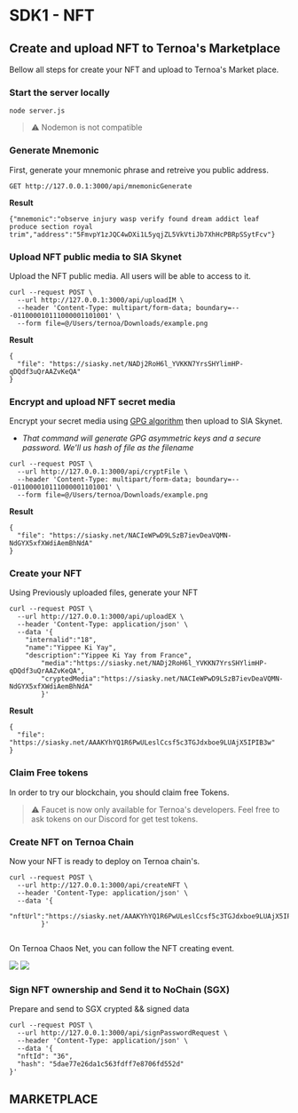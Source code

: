 # SDK1  - NFT
## Create and upload NFT to Ternoa's Marketplace
Bellow all steps for create your NFT and upload to Ternoa's Market place.

### Start the server locally
```
node server.js
```
> ⚠️ Nodemon is not compatible
### Generate Mnemonic
First, generate your mnemonic phrase and retreive you public address. 
```
GET http://127.0.0.1:3000/api/mnemonicGenerate
```
**Result**
```
{"mnemonic":"observe injury wasp verify found dream addict leaf produce section royal trim","address":"5FmvpY1zJQC4wDXi1L5yqjZL5VkVtiJb7XhHcPBRpSSytFcv"}
```
### Upload NFT public media to SIA Skynet
Upload the NFT public media. All users will be able to access to it.
```
curl --request POST \
  --url http://127.0.0.1:3000/api/uploadIM \
  --header 'Content-Type: multipart/form-data; boundary=---011000010111000001101001' \
  --form file=@/Users/ternoa/Downloads/example.png
```
**Result**
```
{
  "file": "https://siasky.net/NADj2RoH6l_YVKKN7YrsSHYlimHP-qDQdf3uQrAAZvKeQA"
}
```
### Encrypt and upload NFT secret media
Encrypt your secret media using [GPG algorithm](https://en.wikipedia.org/wiki/GNU_Privacy_Guard) then upload to SIA Skynet.

* *That command will generate GPG asymmetric keys and a secure password. We'll us hash of file as the filename*

```
curl --request POST \
  --url http://127.0.0.1:3000/api/cryptFile \
  --header 'Content-Type: multipart/form-data; boundary=---011000010111000001101001' \
  --form file=@/Users/ternoa/Downloads/example.png
```

**Result**
```
{
  "file": "https://siasky.net/NACIeWPwD9LSzB7ievDeaVQMN-NdGYX5xfXWdiAemBhNdA"
}
```
### Create your NFT
Using Previously uploaded files, generate your NFT
```
curl --request POST \
  --url http://127.0.0.1:3000/api/uploadEX \
  --header 'Content-Type: application/json' \
  --data '{
	"internalid":"18",
	"name":"Yippee Ki Yay",
	"description":"Yippee Ki Yay from France",
        "media":"https://siasky.net/NADj2RoH6l_YVKKN7YrsSHYlimHP-qDQdf3uQrAAZvKeQA",
        "cryptedMedia":"https://siasky.net/NACIeWPwD9LSzB7ievDeaVQMN-NdGYX5xfXWdiAemBhNdA"
        }'
```

**Result**

```
{
  "file": "https://siasky.net/AAAKYhYQ1R6PwULeslCcsf5c3TGJdxboe9LUAjX5IPIB3w"
}
```


### Claim Free tokens
In order to try our blockchain, you should claim free Tokens.
> ⚠️ Faucet is now only available for Ternoa's developers. Feel free to ask tokens on our Discord for get test tokens.


### Create NFT on Ternoa Chain
Now your NFT is ready to deploy on Ternoa chain's. 
```
curl --request POST \
  --url http://127.0.0.1:3000/api/createNFT \
  --header 'Content-Type: application/json' \
  --data '{
	"nftUrl":"https://siasky.net/AAAKYhYQ1R6PwULeslCcsf5c3TGJdxboe9LUAjX5IPIB3w"
        }'
	
```
On Ternoa Chaos Net, you can follow the NFT creating event.

![](https://i.imgur.com/z1qo7ZT.png)
![](https://i.imgur.com/46dMysM.png)

### Sign NFT ownership and Send it to NoChain (SGX)
Prepare and send to SGX crypted && signed data 
```
curl --request POST \
  --url http://127.0.0.1:3000/api/signPasswordRequest \
  --header 'Content-Type: application/json' \
  --data '{
  "nftId": "36",
  "hash": "5dae77e26da1c563fdff7e8706fd552d"
}'
```

## MARKETPLACE